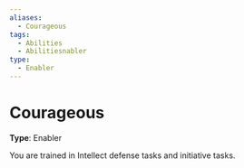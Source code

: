 ```yaml
---
aliases:
  - Courageous
tags:
  - Abilities
  - Abilitiesnabler
type:
  - Enabler
---
```


# Courageous

**Type**: Enabler

You are trained in Intellect defense tasks and initiative tasks.
